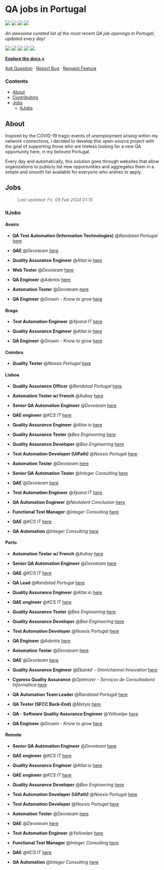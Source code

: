 QA jobs in Portugal
========================

![](https://img.shields.io/static/v1?label=%F0%9F%8C%9F&message=If%20Useful&color=BC4E99)
[![](https://img.shields.io/github/stars/sergiomartins8/qa-jobs-in-portugal)](https://github.com/sergiomartins8/qa-jobs-in-portugal/stargazers)
[![](https://img.shields.io/github/forks/sergiomartins8/qa-jobs-in-portugal)](https://github.com/sergiomartins8/qa-jobs-in-portugal/network/members)
[![](https://img.shields.io/badge/-sergiomartins8-blue?logo=Linkedin&logoColor=white)](https://www.linkedin.com/in/sergiomartins8/)

_An awesome curated list of the most recent QA job openings in Portugal, updated every day!_

[![](https://img.shields.io/github/v/release/sergiomartins8/qa-jobs-in-portugal)](https://github.com/sergiomartins8/qa-jobs-in-portugal/releases)
[![](https://github.com/sergiomartins8/qa-jobs-in-portugal/workflows/release/badge.svg)](https://github.com/sergiomartins8/qa-jobs-in-portugal/actions?query=workflow%3Arelease)
[![](https://img.shields.io/github/issues/sergiomartins8/qa-jobs-in-portugal)](https://github.com/sergiomartins8/qa-jobs-in-portugal/issues)
[![](https://img.shields.io/github/contributors/sergiomartins8/qa-jobs-in-portugal)](https://github.com/sergiomartins8/qa-jobs-in-portugal/graphs/contributors)
[![](https://img.shields.io/github/license/sergiomartins8/qa-jobs-in-portugal)](https://github.com/sergiomartins8/qa-jobs-in-portugal/blob/master/LICENSE)

**[Explore the docs »](https://github.com/sergiomartins8/qa-jobs-in-portugal/blob/master/docs/DOCUMENTATION.md)**

[Ask Question](https://github.com/sergiomartins8/qa-jobs-in-portugal/issues) 
·
[Report Bug](https://github.com/sergiomartins8/qa-jobs-in-portugal/issues)
·
[Request Feature](https://github.com/sergiomartins8/qa-jobs-in-portugal/issues)

### Contents
* [About](#about)
* [Contributing](https://github.com/sergiomartins8/qa-jobs-in-portugal/blob/master/docs/CONTRIBUTING.md)
* [Jobs](#jobs)
  * [ItJobs](#itjobs)

## About
Inspired by the COVID-19 tragic events of unemployment arising within my network connections, I decided to develop this open-source project with the goal of supporting those who are tireless looking for a new QA opportunity here, in my beloved Portugal.

Every day and automatically, this solution goes through websites that allow organizations to publicly list new opportunities and aggregates them in a simple and smooth list available for everyone who wishes to apply.

Jobs
---------

> _Last updated: Fri, 09 Feb 2024 01:10_

### ItJobs

#### Aveiro

- **QA Test Automation (Information Technologies)** @_Randstad Portugal_ [here](https://www.itjobs.pt/oferta/478227/qa-test-automation-it)


- **QAE** @_Devoteam_ [here](https://www.itjobs.pt/oferta/476425/qae)


- **Quality Assurance Engineer** @_Altar.io_ [here](https://www.itjobs.pt/oferta/478855/quality-assurance-engineer)


- **Web Tester** @_Devoteam_ [here](https://www.itjobs.pt/oferta/477084/web-tester)


- **QA Engineer** @_Adentis_ [here](https://www.itjobs.pt/oferta/478195/qa-engineer)


- **Automation Tester** @_Devoteam_ [here](https://www.itjobs.pt/oferta/477929/automation-tester)


- **QA Engineer** @_Growin - Know to grow_ [here](https://www.itjobs.pt/oferta/477030/qa-engineer)

#### Braga

- **Test Automation Engineer** @_Xpand IT_ [here](https://www.itjobs.pt/oferta/477946/test-automation-engineer)


- **Quality Assurance Engineer** @_Altar.io_ [here](https://www.itjobs.pt/oferta/478855/quality-assurance-engineer)


- **QA Engineer** @_Growin - Know to grow_ [here](https://www.itjobs.pt/oferta/477030/qa-engineer)

#### Coimbra

- **Quality Tester** @_Noesis Portugal_ [here](https://www.itjobs.pt/oferta/477462/quality-tester-coimbra-covilha-guarda)

#### Lisboa

- **Quality Assurance Officer** @_Randstad Portugal_ [here](https://www.itjobs.pt/oferta/478687/quality-assurance-officer)


- **Automation Tester w/ French** @_Aubay_ [here](https://www.itjobs.pt/oferta/478074/automation-tester-w-french)


- **Senior QA Automation Engineer** @_Devoteam_ [here](https://www.itjobs.pt/oferta/477658/senior-qa-automation-engineer)


- **QAE engineer** @_KCS IT_ [here](https://www.itjobs.pt/oferta/477347/qae-engineer)


- **Quality Assurance Engineer** @_Altar.io_ [here](https://www.itjobs.pt/oferta/478855/quality-assurance-engineer)


- **Quality Assurance Tester** @_Bee Engineering_ [here](https://www.itjobs.pt/oferta/478353/quality-assurance-tester)


- **Quality Assurance Developer** @_Bee Engineering_ [here](https://www.itjobs.pt/oferta/477302/quality-assurance-developer)


- **Test Automation Developer (UiPath)** @_Noesis Portugal_ [here](https://www.itjobs.pt/oferta/478212/test-automation-developer-uipath-lisbon-hybrid)


- **Automation Tester** @_Devoteam_ [here](https://www.itjobs.pt/oferta/477929/automation-tester)


- **Senior QA Automation Tester** @_Integer Consulting_ [here](https://www.itjobs.pt/oferta/478832/senior-qa-automation-tester)


- **QAE** @_Devoteam_ [here](https://www.itjobs.pt/oferta/476425/qae)


- **Test Automation Engineer** @_Xpand IT_ [here](https://www.itjobs.pt/oferta/477946/test-automation-engineer)


- **QA Automation Engineer** @_Neotalent Conclusion_ [here](https://www.itjobs.pt/oferta/476491/qa-automation-engineer)


- **Functional Test Manager** @_Integer Consulting_ [here](https://www.itjobs.pt/oferta/478628/functional-test-manager)


- **QAE** @_KCS IT_ [here](https://www.itjobs.pt/oferta/478275/qae)


- **QA Automation** @_Integer Consulting_ [here](https://www.itjobs.pt/oferta/477144/qa-automation)

#### Porto

- **Automation Tester w/ French** @_Aubay_ [here](https://www.itjobs.pt/oferta/478074/automation-tester-w-french)


- **Senior QA Automation Engineer** @_Devoteam_ [here](https://www.itjobs.pt/oferta/477658/senior-qa-automation-engineer)


- **QAE** @_KCS IT_ [here](https://www.itjobs.pt/oferta/478274/qae)


- **QA Lead** @_Randstad Portugal_ [here](https://www.itjobs.pt/oferta/478530/qa-lead)


- **Quality Assurance Engineer** @_Altar.io_ [here](https://www.itjobs.pt/oferta/478855/quality-assurance-engineer)


- **QAE engineer** @_KCS IT_ [here](https://www.itjobs.pt/oferta/477348/qae-engineer)


- **Quality Assurance Tester** @_Bee Engineering_ [here](https://www.itjobs.pt/oferta/478353/quality-assurance-tester)


- **Quality Assurance Developer** @_Bee Engineering_ [here](https://www.itjobs.pt/oferta/477302/quality-assurance-developer)


- **Test Automation Developer** @_Noesis Portugal_ [here](https://www.itjobs.pt/oferta/477455/test-automation-developer-porto)


- **QA Engineer** @_Adentis_ [here](https://www.itjobs.pt/oferta/478195/qa-engineer)


- **Automation Tester** @_Devoteam_ [here](https://www.itjobs.pt/oferta/477929/automation-tester)


- **QAE** @_Devoteam_ [here](https://www.itjobs.pt/oferta/476425/qae)


- **Quality Assurance Engineer** @_Ebankit - Omnichannel Innovation_ [here](https://www.itjobs.pt/oferta/478704/quality-assurance-engineer)


- **Cypress Quality Assurance** @_Optimizer - Serviços de Consultadoria Informática_ [here](https://www.itjobs.pt/oferta/477250/cypress-quality-assurance)


- **QA Automation Team Leader** @_Randstad Portugal_ [here](https://www.itjobs.pt/oferta/478429/qa-automation-team-leader)


- **QA Tester (SFCC Back-End)** @_Metyis_ [here](https://www.itjobs.pt/oferta/478123/qa-tester-sfcc-back-end)


- **QA - Software Quality Assurance Engineer** @_YellowIpe_ [here](https://www.itjobs.pt/oferta/477845/qa-software-quality-assurance-engineer)


- **QA Engineer** @_Growin - Know to grow_ [here](https://www.itjobs.pt/oferta/477030/qa-engineer)

#### Remote

- **Senior QA Automation Engineer** @_Devoteam_ [here](https://www.itjobs.pt/oferta/477658/senior-qa-automation-engineer)


- **QAE engineer** @_KCS IT_ [here](https://www.itjobs.pt/oferta/477347/qae-engineer)


- **Quality Assurance Engineer** @_Altar.io_ [here](https://www.itjobs.pt/oferta/478855/quality-assurance-engineer)


- **QAE engineer** @_KCS IT_ [here](https://www.itjobs.pt/oferta/477348/qae-engineer)


- **Quality Assurance Developer** @_Bee Engineering_ [here](https://www.itjobs.pt/oferta/477302/quality-assurance-developer)


- **Test Automation Developer (UiPath)** @_Noesis Portugal_ [here](https://www.itjobs.pt/oferta/478212/test-automation-developer-uipath-lisbon-hybrid)


- **Test Automation Developer** @_Noesis Portugal_ [here](https://www.itjobs.pt/oferta/477455/test-automation-developer-porto)


- **Automation Tester** @_Devoteam_ [here](https://www.itjobs.pt/oferta/477929/automation-tester)


- **QAE** @_Devoteam_ [here](https://www.itjobs.pt/oferta/476425/qae)


- **Test Automation Engineer** @_YellowIpe_ [here](https://www.itjobs.pt/oferta/477852/test-automation-engineer)


- **Functional Test Manager** @_Integer Consulting_ [here](https://www.itjobs.pt/oferta/478628/functional-test-manager)


- **QAE** @_KCS IT_ [here](https://www.itjobs.pt/oferta/478275/qae)


- **QA Automation** @_Integer Consulting_ [here](https://www.itjobs.pt/oferta/477144/qa-automation)

